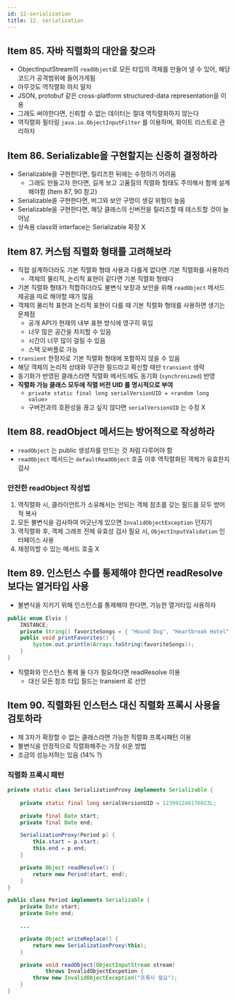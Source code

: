 ```yaml
---
id: 12-serialization
title: 12. serialization
---
```


## Item 85. 자바 직렬화의 대안을 찾으라

- ObjectInputStream의 `readObject`로 모든 타입의 객체를 만들어 낼 수 있어, 해당 코드가 공격범위에 들어가게됨
- 아무것도 역직렬화 하지 말자
- JSON, protobuf 같은 cross-platform structured-data representation을 이용
- 그래도 써야한다면, 신뢰할 수 없는 데이터는 절대 역직렬화하지 않는다
- 역직렬화 필터링 `java.io.ObjectInputFilter` 를 이용하며, 화이트 리스트로 관리하자

## Item 86. Serializable을 구현할지는 신중히 결정하라

- Serializable을 구현한다면, 릴리즈한 뒤에는 수정하기 어려움
  - 그래도 만들고자 한다면, 길게 보고 고품질의 직렬화 헝태도 주의해서 함께 설계해야함 (Item 87, 90 참고)
- Serializable을 구현한다면, 버그와 보안 구멍이 생길 위험이 높음
- Serializable을 구현한다면, 해당 클래스의 신버전을 릴리즈할 때 테스트할 것이 늘어남
- 상속용 class와 interface는 Serializable 확장 X

## Item 87. 커스텀 직렬화 형태를 고려해보라

- 직접 설계하더라도 기본 직렬화 형태 사용과 다를게 없다면 기본 직렬화를 사용하라
  - 객체의 물리적, 논리적 표현이 같다면 기본 직렬화 형태다
- 기본 직렬화 형태가 적합하더라도 불변식 보장과 보안을 위해 `readObject` 메서드 제공을 따로 해야할 때가 많음
- 객체의 물리적 표현과 논리적 표현이 다를 때 기본 직렬화 형태를 사용하면 생기는 문제점
  - 공개 API가 현재의 내부 표현 방식에 영구히 묶임
  - 너무 많은 공간을 차지할 수 있음
  - 시간이 너무 많이 걸릴 수 있음
  - 스택 오버플로 가능
- `transient` 한정자로 기본 직렬화 형태에 포함하지 않을 수 있음
- 해당 객체의 논리적 상태와 무관한 필드라고 확신할 때만 `transient` 생략
- 동기화가 반영된 클래스라면 직렬화 메서드에도 동기화 (`synchronized`) 반영
- **직렬화 가능 클래스 모두에 직렬 버전 UID 를 명시적으로 부여**
  - `private static final long serialVersionUID = <random long value>`
  - 구버전과의 호환성을 끊고 싶지 않다면 `serialVersionUID` 는 수정 X

## Item 88. readObject 메서드는 방어적으로 작성하라

- `readObject` 는 public 생성자를 만드는 것 처럼 다루어야 함
- `readObject` 메서드는 `defaultReadObject` 호출 이후 역직렬화된 객체가 유효한지 검사

### 안전한 readObject 작성법

1. 역직렬화 시, 클라이언트가 소유해서는 안되는 객체 참조를 갖는 필드를 모두 방어적 복사
1. 모든 불변식을 검사하여 어긋난게 있으면 `InvalidObjectException` 던지기
1. 역직렬화 후, 객체 그래프 전체 유효성 검사 필요 시, `ObjectInputValidation` 인터페이스 사용
1. 재정의할 수 있는 메서드 호출 X

## Item 89. 인스턴스 수를 통제해야 한다면 readResolve 보다는 열거타입 사용

- 불변식을 지키기 위해 인스턴스를 통제해야 한다면, 가능한 열거타입 사용하자

```java
public enum Elvis {
    INSTANCE;
    private String[] favoriteSongs = { "Hound Dog", "Heartbreak Hotel" };
    public void printFavorites() {
        System.out.println(Arrays.toString(favoriteSongs));
    }
}
```

- 직렬화와 인스턴스 통제 둘 다가 필요하다면 readResolve 이용
  - 대신 모든 참조 타입 필드는 transient 로 선언

## Item 90. 직렬화된 인스턴스 대신 직렬화 프록시 사용을 검토하라

- 제 3자가 확장할 수 없는 클래스라면 가능한 직렬화 프록시패턴 이용
- 불변식을 안정적으로 직렬화해주는 가장 쉬운 방법
- 조금의 성능저하는 있음 (14% ?)

### 직렬화 프록시 패턴

```java title="Period 용 직렬화 프록시"
private static class SerializationProxy implements Serializable {
    
    private static final long serialVersionUID = 123991248176023L;

    private final Date start;
    private final Date end;

    SerializationProxy(Period p) {
        this.start = p.start;
        this.end = p.end;
    }

    private Object readResolve() {
        return new Period(start, end);
    }
}

public class Period implements Serializable {
    private Date start;
    private Date end;

    ...

    private Object writeReplace() {
        return new SerializationProxy(this);
    }

    private void readObject(ObjectInputStream stream) 
            throws InvalidObjectExcpetion {
        throw new InvalidObjectException("프록시 필요");
    }
}
```



